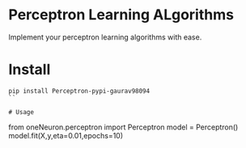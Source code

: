 # Perceptron Learning ALgorithms
Implement your perceptron learning algorithms with ease.


# Install
```
pip install Perceptron-pypi-gaurav98094
``

# Usage
```
from oneNeuron.perceptron import Perceptron
model = Perceptron()
model.fit(X,y,eta=0.01,epochs=10) 
```
